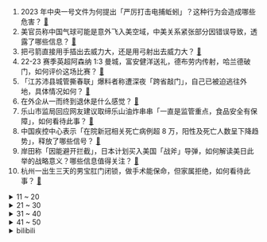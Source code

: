 1. 2023 年中央一号文件为何提出「严厉打击电捕蚯蚓」？这种行为会造成哪些危害？ [:link:](https://www.zhihu.com/question/584222343)
2. 美官员称中国气球可能是意外飞入美空域，中美关系紧张部分因错误导致，透露了哪些信息？ [:link:](https://www.zhihu.com/question/584169832)
3. 把弓箭直接用手插出去威力大，还是用弓射出去威力大？ [:link:](https://www.zhihu.com/question/27833118)
4. 22-23 赛季英超阿森纳 1:3 曼城，富安健洋送礼，德布劳内传射，哈兰德破门，如何评价这场比赛？ [:link:](https://www.zhihu.com/question/584312855)
5. 「江苏沛县城管撕春联」爆料者称遭深夜「跨省敲门」，自己已被迫逃往外地，具体情况如何？ [:link:](https://www.zhihu.com/question/584159488)
6. 在外企从一而终到退休是什么感觉？ [:link:](https://www.zhihu.com/question/448889743)
7. 乐山市监局回应网友建议取缔乐山油炸串串「一直是监管重点，食品安全有保障」，如何看待此事？ [:link:](https://www.zhihu.com/question/584164136)
8. 中国疾控中心表示「在院新冠相关死亡病例超 8 万，阳性及死亡人数呈下降趋势」，释放了哪些信号？ [:link:](https://www.zhihu.com/question/584148263)
9. 岸田称「因能避开拦截」，日本计划买入美国「战斧」导弹，如何解读美日此举的战略意义？哪些信息值得关注？ [:link:](https://www.zhihu.com/question/584206622)
10. 杭州一出生三天的男宝肛门闭锁，做手术能保命，但家属拒绝，如何看待此事？ [:link:](https://www.zhihu.com/question/583968893)
<details>
<summary>11 ~ 20</summary>

11. 多地取消医护夜班费，「辛苦钱」为何成「违规发放」？医生值夜班真的属于正常工作范畴内吗？ [:link:](https://www.zhihu.com/question/584012504)
12. 如何评价杨超越主演的电视剧《重紫》？ [:link:](https://www.zhihu.com/question/584214181)
13. 减肥的核心是以运动为主还是以挨饿为主？ [:link:](https://www.zhihu.com/question/582941009)
14. 瑞士政府冻结价值 81 亿美元的俄罗斯资产，此次「中立国」瑞士出手，这意味着什么？ [:link:](https://www.zhihu.com/question/584002294)
15. 石狮子嘴里的球是怎么放进去的? [:link:](https://www.zhihu.com/question/19907413)
16. 近日「毕业生五年存款 5000 」的话题引发网友热议，为何现在年轻人存不到钱了，到底难在哪？ [:link:](https://www.zhihu.com/question/583943266)
17. 重庆姐弟坠亡案杀子父亲连写三封信求原谅，前妻称要赎罪就伏法，如何从法律角度解读？事件后续如何？ [:link:](https://www.zhihu.com/question/583948643)
18. 《狂飙》中陈泰去哪了？ [:link:](https://www.zhihu.com/question/581756830)
19. 流浪地球计划为了几百年后的地球，把地球提前变成地狱，值得吗？ [:link:](https://www.zhihu.com/question/583502913)
20. 如何看待 2 月 14 日《满江红》单日票房再次超过《流浪地球 2》？ [:link:](https://www.zhihu.com/question/583969881)
</details>
<details>
<summary>21 ~ 30</summary>

21. 2023 LPL 春季赛 JDG 0:2 不敌 EDG 遭遇二连败，如何评价这场比赛？ [:link:](https://www.zhihu.com/question/584263494)
22. 过来人对于应届生找工作有什么好的建议？ [:link:](https://www.zhihu.com/question/35925659)
23. PMP 是什么意思？ [:link:](https://www.zhihu.com/question/27370884)
24. 哪些运动的趣味性比较强，让人容易坚持？ [:link:](https://www.zhihu.com/question/581119773)
25. 游泳和瑜伽相比，哪个减脂的效率更高？ [:link:](https://www.zhihu.com/question/582553763)
26. 为什么现在的人几乎写不出古人诗词的感觉了？ [:link:](https://www.zhihu.com/question/465101478)
27. 俄罗斯数学物理那么发达有什么原因？ [:link:](https://www.zhihu.com/question/21867788)
28. 李沐的机器学习水平怎么样？ [:link:](https://www.zhihu.com/question/37267184)
29. ChatGpt能成为恋爱大师吗？ [:link:](https://www.zhihu.com/question/583833801)
30. 为何美国主流媒体对俄亥俄州化学品泄漏事故鲜有报道？环保主义者为什么不抗议？是事故没那么严重吗？ [:link:](https://www.zhihu.com/question/584151154)
</details>
<details>
<summary>31 ~ 40</summary>

31. 为什么现在越来越难以沉下心来读书？ [:link:](https://www.zhihu.com/question/578835961)
32. 如何评价 2 月 15 日举行的联想小新生态新品春季发布会，有哪些新品值得期待？ [:link:](https://www.zhihu.com/question/582449646)
33. 《狂飙》里高启强对安欣是什么感情？ [:link:](https://www.zhihu.com/question/582295033)
34. 如何延迟衰老速度？ [:link:](https://www.zhihu.com/question/564689357)
35. 美交通部门称「俄亥俄化学品火车脱轨事故或因车轮轴承过热」，具体原因是什么？有哪些信息值得关注？ [:link:](https://www.zhihu.com/question/584139321)
36. 健身锻炼需不需要做严格的计划？为什么？ [:link:](https://www.zhihu.com/question/582592322)
37. 《三体》到底有多惊艳？ [:link:](https://www.zhihu.com/question/352509340)
38. ChatGPT未来会拥有自我情感和思维吗？ [:link:](https://www.zhihu.com/question/583408723)
39. 中国驻韩国大使馆自 2 月 18 日起恢复签发韩国公民赴华短期签证，透露了哪些信息？ [:link:](https://www.zhihu.com/question/584140129)
40. Excel 中怎么用数据做出极具观赏性的图表？ [:link:](https://www.zhihu.com/question/28936003)
</details>
<details>
<summary>41 ~ 50</summary>

41. 下雨天跑步有哪些注意事项？ [:link:](https://www.zhihu.com/question/583186399)
42. 研究生选择导师的时候要注意什么？ [:link:](https://www.zhihu.com/question/583873859)
43. 日本「H3」主力火箭 1 号机因风力条件不达标延期发射，还有哪些信息值得关注？ [:link:](https://www.zhihu.com/question/583984521)
44. 孩子平时上学的时候没时间看书，能不能平时不看，假期让孩子集中时间看书？ [:link:](https://www.zhihu.com/question/583810191)
45. 29 个城市房贷利率进入「3 时代」，如何判断要不要提前还房贷？ [:link:](https://www.zhihu.com/question/584178333)
46. 作为地图爱好者，你收藏过哪些有意义的地图？ [:link:](https://www.zhihu.com/question/465456989)
47. win为什么不适合高分屏而mac却适配的很好? [:link:](https://www.zhihu.com/question/583950691)
48. 上班族如何培养晨跑的习惯？ [:link:](https://www.zhihu.com/question/582568084)
49. ChatGPT 如果能帮助人类健身减肥，健身教练们会失业吗？ [:link:](https://www.zhihu.com/question/582622047)
50. 人工智能未来是否可能拥有人类的感情？人类应该以什么立场去看待？ [:link:](https://www.zhihu.com/question/562106035)
</details><details>
<summary>bilibili</summary>

1. 哈喽哈喽！B站的同学们，我来啦！~ [:link:](//www.bilibili.com/video/BV1Vv4y1x78x)
2. “他只是想混口饭吃”？别再洗白吸毒明星了！ [:link:](//www.bilibili.com/video/BV1f54y1N7mj)
3. "只有这样，才知道你比的是厨师比赛" [:link:](//www.bilibili.com/video/BV1kx4y1V78T)
4. 变形金刚3无限月读【离谱配音】 [:link:](//www.bilibili.com/video/BV1MG4y1K7gj)
5. 到底什么是专家？“诸君，且听龙吟” [:link:](//www.bilibili.com/video/BV1d24y1W7CD)
6. 这是不是过年时候的你？ [:link:](//www.bilibili.com/video/BV17j411N7gL)
7. 用《狂飙》的方式打开熊出没！ [:link:](//www.bilibili.com/video/BV1PA411z7jd)
8. 【淮秀帮】假如《狂飙》玩狼人杀！ [:link:](//www.bilibili.com/video/BV1sM4y1S74D)
9. 【狂飙番外】平行时空：我只想给京海人完整的一生 [:link:](//www.bilibili.com/video/BV1Do4y1v7Hc)
10. DIY折叠桌 [:link:](//www.bilibili.com/video/BV1mM411P7K9)
<details>
<summary>11 ~ 20</summary>

11. “我觉得他在占便宜”好人被枪指着，已经是常态 [:link:](//www.bilibili.com/video/BV1dM411Y7Uj)
12. 喵星人：我所谓，我会出丑！ [:link:](//www.bilibili.com/video/BV1se4y1w7yR)
13. 或许这就是年轻人不谈恋爱的原因吧 [:link:](//www.bilibili.com/video/BV11x4y1V75d)
14. 如果养猫不用来玩，那将毫无意义 [:link:](//www.bilibili.com/video/BV1kR4y1B7VE)
15. 《铁路沿线》：9岁就出来要饭，23年前的中国“丐帮”令人唏嘘！ [:link:](//www.bilibili.com/video/BV1DY411i7we)
16. 《原神》历时两个月的最终成品！荧妹手书·愿你在彼岸也能看见这故乡的花朵 [:link:](//www.bilibili.com/video/BV1uj411N7cp)
17. 真正的埃及人初见《原神》须弥地区的反应！ [:link:](//www.bilibili.com/video/BV1ae4y1w7Pe)
18. 三年没回德国，给父母惊喜结果爸爸不认识我了！？ [:link:](//www.bilibili.com/video/BV1724y1s7qx)
19. 2023IEM卡托维兹星际争霸2 李培楠（Oliveira）夺冠合集！鸟哥解说 [:link:](//www.bilibili.com/video/BV1gY411i7fd)
20. 流浪大肠计划 [:link:](//www.bilibili.com/video/BV1S8411T7Wj)
</details>
<details>
<summary>21 ~ 30</summary>

21. 给你买钢琴是让你这样玩的吗？ [:link:](//www.bilibili.com/video/BV1Q54y1A756)
22. 他在世上编织美丽，而我恰巧记录下此刻… [:link:](//www.bilibili.com/video/BV1NM411n7bz)
23. 情人节的情侣，真该死啊！ [:link:](//www.bilibili.com/video/BV1YY411i7AM)
24. 我们复刻了一道米其林三星招牌菜！ [:link:](//www.bilibili.com/video/BV1V84y1V7En)
25. 骑行黑龙江，北国枪城蹭饭逛博物馆，零下30度在五大连池市户外露营 [:link:](//www.bilibili.com/video/BV1Bv4y1s73y)
26. 【学医致用】瘦了60斤后，终于明白怎么才瘦的快了！I 看了这个视频让你暴瘦10斤！ [:link:](//www.bilibili.com/video/BV1c14y1c74u)
27. 【星际争霸2】IEM卡托维兹2023世界总决赛TIME/Oliveira捧杯夺冠 [:link:](//www.bilibili.com/video/BV1f8411T7rb)
28. 请各位少侠就近找一根棍子 [:link:](//www.bilibili.com/video/BV1G24y1s795)
29. 试用了集合ChatGPT的Bing搜索后，感觉潘多拉魔盒已经打开了【差评君】 [:link:](//www.bilibili.com/video/BV1ev4y1s7pb)
30. 美国俄亥俄州氯乙烯泄露！这就是超级大国的担当？ [:link:](//www.bilibili.com/video/BV1hM411w7nn)
</details>
<details>
<summary>31 ~ 40</summary>

31. 可别眨眼，原神31角色秒杀深渊妙脆角 [:link:](//www.bilibili.com/video/BV1iA411B7hu)
32. 挑战全网最土的“公主下午茶”，羞辱了多少爱装腔作势的人 [:link:](//www.bilibili.com/video/BV1Ps4y1a7tM)
33. 这...这是我能看的吗？ [:link:](//www.bilibili.com/video/BV1BM411P7pF)
34. 回来忘了撸猫，结果猫先急了 [:link:](//www.bilibili.com/video/BV1oT411Q7LG)
35. 未被删减的《木乃伊》到底讲了什么故事？童年阴影《木乃伊》深度讲解 [:link:](//www.bilibili.com/video/BV1Rx4y1V7Xz)
36. 情人节，我在约会途中摔了个大跤… [:link:](//www.bilibili.com/video/BV1PG4y1P7Zb)
37. 本来还挺喜欢玩王者荣耀的…… [:link:](//www.bilibili.com/video/BV1KM411n7DN)
38. 【时代少年团】《浅炸一下吧！》12：拍卖大会兑换时刻 [:link:](//www.bilibili.com/video/BV1eG4y1K7fU)
39. 当你把台球练到极致的时候 [:link:](//www.bilibili.com/video/BV1fY411i7Nf)
40. 【花小烙】古人是如何对付老鼠的？ [:link:](//www.bilibili.com/video/BV1yv4y1s7mq)
</details>
<details>
<summary>41 ~ 50</summary>

41. 史上最强！游戏党必看的CPU显卡搭配指南！内含17款CPU+9款显卡+6种游戏测试数据！ [:link:](//www.bilibili.com/video/BV15j411N7Mc)
42. 挑战给店家出题：我要吃“海里最厉害的东西”，没想到上了个皇帝蟹！！！【不点单挑战7】 [:link:](//www.bilibili.com/video/BV1js4y1a7JH)
43. 谢霆锋888元的“锋味盆菜”凭啥这么贵！？？ [:link:](//www.bilibili.com/video/BV1D54y1A7NQ)
44. 【STN快报第七季04】在犯罪现场，我一下就知道死的人是谁了 [:link:](//www.bilibili.com/video/BV1K24y1s74s)
45. 「糟糕，心动的感觉」| 牛奶咖啡·仙羽 x 某幻君 合作单曲 pv [:link:](//www.bilibili.com/video/BV1WM411e7YT)
46. csgo新箱子出BUG了？玉麒麟B站首播事故频发？ [:link:](//www.bilibili.com/video/BV1wo4y1i7ZW)
47. 踢飞那些混蛋吧！海贼王“叛逆少女”燃炸全场~ [:link:](//www.bilibili.com/video/BV1y14y1c7vi)
48. 【4K60FPS】魔力红Maroon 5《Sugar》甜蜜神曲！祝大家情人节快乐 [:link:](//www.bilibili.com/video/BV1Gv4y1x7dA)
49. 蜡 笔 小 江 [:link:](//www.bilibili.com/video/BV1LM411e7Ny)
50. “有些鸟儿 是注定关不住的” [:link:](//www.bilibili.com/video/BV1Rv4y147LE)
</details>
<details>
<summary>51 ~ 60</summary>

51. “这就是吸毒艺人不能复出的理由！” [:link:](//www.bilibili.com/video/BV1hG4y1K7PZ)
52. 美国火车事故放出大量毒物，会不会传到我国？ [:link:](//www.bilibili.com/video/BV1X8411T7KJ)
53. 耗时十年！全世界首发！中国JO厨独立制作《JOJO的奇妙冒险》1-6部所有OP中文版 完结纪念 [:link:](//www.bilibili.com/video/BV13G4y1K7aw)
54. 厨师长教你：“黄焖鸡”的家常做法，色香味俱佳，汤汁拌饭更是绝 [:link:](//www.bilibili.com/video/BV1k14y1c7VR)
55. 这几天做了400斤烤猪蹄的半成品，这回在家三分钟就能吃上夜市同款了！ [:link:](//www.bilibili.com/video/BV1Vs4y1a72g)
56. 去蛋糕店一不小心就买到了植物奶油！用植物奶油充当动物奶油，以次充好。以后买蛋糕一定要小心！ [:link:](//www.bilibili.com/video/BV1NM4y1S7rT)
57. 【春分】DC-1至DC-8突袭 摆完挂机 简单好抄 [:link:](//www.bilibili.com/video/BV1384y1p7SN)
58. 情人节敬酒不吃吃料酒是吧？ [:link:](//www.bilibili.com/video/BV1h8411T7aP)
59. 当你打破规则时 你将凌驾于规则之上 [:link:](//www.bilibili.com/video/BV1ay4y1f7DD)
60. 警察告诉你电视剧与现实的差距！ [:link:](//www.bilibili.com/video/BV1T8411M7cz)
</details>
<details>
<summary>61 ~ 70</summary>

61. 九道下班超省事一锅出料理3.0版，吃饭还是懒点的好 [:link:](//www.bilibili.com/video/BV1yo4y1v7m1)
62. 史上最平淡的抽卡【这下不得不抽卡了...】 [:link:](//www.bilibili.com/video/BV1hM411P7x9)
63. 【D.N.A音乐联盟】「Cypher」MV [:link:](//www.bilibili.com/video/BV1Gv4y1x7Qt)
64. 京 海 中 年 男 子 趴 [:link:](//www.bilibili.com/video/BV1tA411z7tr)
65. 过情人节 我的世界永恒的MC生存 二周目EP17 [:link:](//www.bilibili.com/video/BV12j411N7AD)
66. 爱莉希雅陪你过情人节真是抱歉❤️ [:link:](//www.bilibili.com/video/BV1JM411P7Fz)
67. 我服了啊 [:link:](//www.bilibili.com/video/BV1Zv4y1s7PH)
68. 【鉴定热门】200公里外装了氯乙烯的火车脱轨了我要不要润呢？这香甜的生化空气能不能吸？ [:link:](//www.bilibili.com/video/BV1D14y1c7xA)
69. 太 不 懂 事 了 [:link:](//www.bilibili.com/video/BV1xY411e75g)
70. 离世十年的妻子突然出现在眼前，当丈夫和女儿看到后，瞬间把他们吓傻了！ [:link:](//www.bilibili.com/video/BV1cT411y7Ep)
</details>
<details>
<summary>71 ~ 80</summary>

71. 演员：ok，这把憋笑高端局 [:link:](//www.bilibili.com/video/BV1Kv4y1t7x5)
72. 全新监管者·守夜人故事视频爆料——“没关系，秘密会被永远埋葬。” [:link:](//www.bilibili.com/video/BV1dM4y1U7kd)
73. 制作史上最强回旋镖，成品厚实、回旋半径大，折法还十分简单；只要竖着扔出去就能实现100%回旋到你身边！ [:link:](//www.bilibili.com/video/BV1t84y1p7Aj)
74. 为了不让器官受损，男人选择用水母自杀，成功救活了7个人 [:link:](//www.bilibili.com/video/BV1T84y1p7Yi)
75. 王老菊教你骨裂剑法 [:link:](//www.bilibili.com/video/BV1sA411z7nS)
76. 看看像我这样的螃蟹，都怎么诛灭神魔！！！ [:link:](//www.bilibili.com/video/BV13M4y1S71q)
77. 夏叔是什么级别的厨师？ [:link:](//www.bilibili.com/video/BV11A411B7nw)
78. 到了市区您尽管踩油门，剩下的交给我们！ [:link:](//www.bilibili.com/video/BV1t24y1W7HJ)
79. 小潮院长直播回放（2月11日） [:link:](//www.bilibili.com/video/BV1224y1W7iJ)
80. 厦门.网红市场 [:link:](//www.bilibili.com/video/BV1w14y1c7Gq)
</details>
<details>
<summary>81 ~ 90</summary>

81. 夏洛特：马超情人节快乐呀！ [:link:](//www.bilibili.com/video/BV1K14y1w7cw)
82. 那些“不务正业”的明星们！大超狂肝游戏，连扎导电话都不接呀？ [:link:](//www.bilibili.com/video/BV13M4y1S71i)
83. 猫：我讨厌没有边界感的人！ [:link:](//www.bilibili.com/video/BV1PG4y1P7Ny)
84. 0.01秒瞬杀！对手：啊？我满血啊！你这是什么套路？？？ [:link:](//www.bilibili.com/video/BV11Y411i7RS)
85. 听说糖水猪脑很好吃，尝逝一下。。。 [:link:](//www.bilibili.com/video/BV1Hj411N721)
86. 狗头吧的期末小测试！！！ [:link:](//www.bilibili.com/video/BV1x8411M7FV)
87. ⚡狂飙，但是全员押韵⚡ [:link:](//www.bilibili.com/video/BV1aR4y1B7qG)
88. 别人在家秀恩爱，你俩在家打快板 [:link:](//www.bilibili.com/video/BV1tG4y1K7r4)
89. 300万粉丝了，发个视频吧。真诚感谢各位B站粉丝的厚爱！ [:link:](//www.bilibili.com/video/BV1KM411P7V6)
90. 装超跑发动机！地球最强农用车？ [:link:](//www.bilibili.com/video/BV1vM4y1S7H1)
</details>
<details>
<summary>91 ~ 100</summary>

91. 百年老店保留食物原本的味道 [:link:](//www.bilibili.com/video/BV1EM411P7DU)
92. 街头惊现疯驴子？ [:link:](//www.bilibili.com/video/BV1PT411X7jh)
93. 《明日方舟》EP - 春岚 [:link:](//www.bilibili.com/video/BV1Dv4y1s724)
94. 中式龙吟千层蜜枣酥震惊全场！芬兰家人被荷花酥枣花酥美到迷糊！眼花缭乱！新旗袍长衫拍照停不下来！ [:link:](//www.bilibili.com/video/BV1NG4y1P7cA)
95. 南方人第一次吃回民饭馆!黏糊糊的扒肉太香了! [:link:](//www.bilibili.com/video/BV1ev4y1s7u9)
96. 发型到底能不能拯救一个人？ [:link:](//www.bilibili.com/video/BV14s4y1a7bK)
97. 12年前山村孩子吃饭视频让人心疼，你更应该关注孩子们现在吃得咋样！ [:link:](//www.bilibili.com/video/BV1154y1N7SZ)
98. 纯 狱 小 技 巧 [:link:](//www.bilibili.com/video/BV1Po4y1i7Nn)
99. 4K 蕾哈娜 | Rihanna超级碗中场秀首播！ [:link:](//www.bilibili.com/video/BV1Rs4y1h7Tq)
100. 鸡战诺曼底 [:link:](//www.bilibili.com/video/BV13v4y1x7qU)
</details></details>